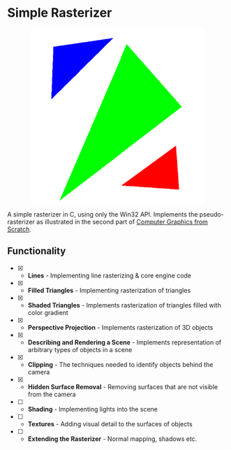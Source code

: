 # Simple Rasterizer
<p align="center"><img src="demo_rasterizer.png" width="400" height="400"></p>

A simple rasterizer in C, using only the Win32 API. Implements the pseudo-rasterizer as illustrated in the second part of [Computer Graphics from Scratch](https://www.gabrielgambetta.com/computer-graphics-from-scratch/).

## Functionality
- [X] - **Lines** - Implementing line rasterizing & core engine code
- [X] - **Filled Triangles** - Implementing rasterization of triangles
- [X] - **Shaded Triangles** - Implements rasterization of triangles filled with color gradient
- [X] - **Perspective Projection** - Implements rasterization of 3D objects
- [X] - **Describing and Rendering a Scene** - Implements representation of arbitrary types of objects in a scene
- [X] - **Clipping** - The techniques needed to identify objects behind the camera
- [X] - **Hidden Surface Removal** - Removing surfaces that are not visible from the camera
- [ ] - **Shading** - Implementing lights into the scene
- [ ] - **Textures** - Adding visual detail to the surfaces of objects
- [ ] - **Extending the Rasterizer** - Normal mapping, shadows etc.



